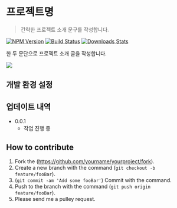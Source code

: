 # 프로젝트명
> 간략한 프로젝트 소개 문구를 작성합니다.

[![NPM Version][npm-image]][npm-url]
[![Build Status][travis-image]][travis-url]
[![Downloads Stats][npm-downloads]][npm-url]

한 두 문단으로 프로젝트 소개 글을 작성합니다.

![](../header.png)


## 개발 환경 설정


## 업데이트 내역

* 0.0.1
    * 작업 진행 중

## How to contribute

1. Fork the (<https://github.com/yourname/yourproject/fork>).
2. Create a new branch with the command (`git checkout -b feature/fooBar`).
3. (`git commit -am 'Add some fooBar'`) Commit with the command.
4. Push to the branch with the command (`git push origin feature/fooBar`). 
5. Please send me a pulley request.

<!-- Markdown link & img dfn's -->
[npm-image]: https://img.shields.io/npm/v/datadog-metrics.svg?style=flat-square
[npm-url]: https://npmjs.org/package/datadog-metrics
[npm-downloads]: https://img.shields.io/npm/dm/datadog-metrics.svg?style=flat-square
[travis-image]: https://img.shields.io/travis/dbader/node-datadog-metrics/master.svg?style=flat-square
[travis-url]: https://travis-ci.org/dbader/node-datadog-metrics
[wiki]: https://github.com/yourname/yourproject/wiki
